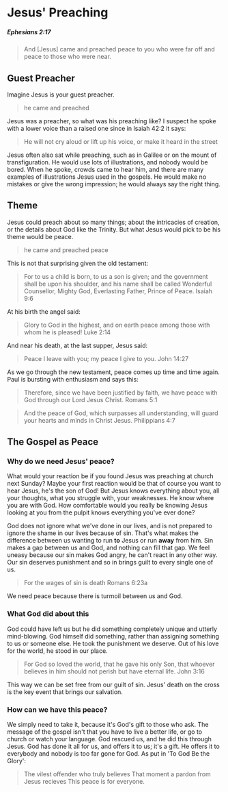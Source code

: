 # Jesus' Preaching
##### Ephesians 2:17
> And [Jesus] came and preached peace to you who were far off and peace to those who were near.

## Guest Preacher
Imagine Jesus is your guest preacher.

> he came and preached

Jesus was a preacher, so what was his preaching like?
I suspect he spoke with a lower voice than a raised one since in Isaiah 42:2 it says:

> He will not cry aloud or lift up his voice, or make it heard in the street

Jesus often also sat while preaching, such as in Galilee or on the mount of transfiguration.
He would use lots of illustrations, and nobody would be bored.
When he spoke, crowds came to hear him, and there are many examples of illustrations Jesus used in the gospels.
He would make no mistakes or give the wrong impression; he would always say the right thing.

## Theme
Jesus could preach about so many things; about the intricacies of creation, or the details about God like the Trinity.
But what Jesus would pick to be his theme would be peace.

> he came and preached peace

This is not that surprising given the old testament:

> For to us a child is born, to us a son is given;
> and the government shall be upon his shoulder,
> and his name shall be called Wonderful Counsellor,
> Mighty God, Everlasting Father, Prince of Peace.
Isaiah 9:6

At his birth the angel said:

> Glory to God in the highest, and on earth peace
> among those with whom he is pleased!
Luke 2:14

And near his death, at the last supper, Jesus said:

> Peace I leave with you; my peace I give to you.
John 14:27

As we go through the new testament, peace comes up time and time again.
Paul is bursting with enthusiasm and says this:

> Therefore, since we have been justified by faith,
> we have peace with God through our Lord Jesus Christ.
Romans 5:1

> And the peace of God, which surpasses all understanding,
> will guard your hearts and minds in Christ Jesus.
Philippians 4:7

## The Gospel as Peace
### Why do we need Jesus' peace?
What would your reaction be if you found Jesus was preaching at church next
Sunday?  Maybe your first reaction would be that of course you want to hear
Jesus, he's the son of God!  But Jesus knows everything about you, all your
thoughts, what you struggle with, your weaknesses.  He know where you are with
God.  How comfortable would you really be knowing Jesus looking at you from the
pulpit knows everything you've ever done?

God does not ignore what we've done in our lives, and is not prepared to ignore
the shame in our lives because of sin.  That's what makes the difference
between us wanting to run **to** Jesus or run **away** from him.
Sin makes a gap between us and God, and nothing can fill that gap.
We feel uneasy because our sin makes God angry, he can't react in any other way.
Our sin deserves punishment and so in brings guilt to every single one of us.

> For the wages of sin is death
Romans 6:23a

We need peace because there is turmoil between us and God.

### What God did about this
God could have left us but he did something completely unique and utterly mind-blowing.
God himself did something, rather than assigning something to us or someone else.
He took the punishment we deserve.
Out of his love for the world, he stood in our place.

> For God so loved the world, that he gave his only Son, that whoever believes
> in him should not perish but have eternal life.
John 3:16

This way we can be set free from our guilt of sin.
Jesus' death on the cross is the key event that brings our salvation.

### How can we have this peace?
We simply need to take it, because it's God's gift to those who ask.
The message of the gospel isn't that you have to live a better life, or go to
church or watch your language.
God rescued us, and he did this through Jesus.
God has done it all for us, and offers it to us; it's a gift.
He offers it to everybody and nobody is too far gone for God.
As put in 'To God Be the Glory':

> The vilest offender who truly believes
> That moment a pardon from Jesus recieves
This peace is for everyone.

